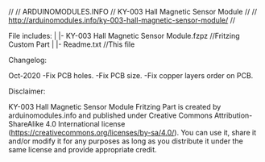 ﻿//
// ARDUINOMODULES.INFO
// KY-003 Hall Magnetic Sensor Module
//
// http://arduinomodules.info/ky-003-hall-magnetic-sensor-module/
//



File includes:
 |
 |- KY-003 Hall Magnetic Sensor Module.fzpz	//Fritzing Custom Part
 |
 |- Readme.txt					//This file 


Changelog:
  
  Oct-2020
    -Fix PCB holes.
    -Fix PCB size.
    -Fix copper layers order on PCB.


Disclaimer:

KY-003 Hall Magnetic Sensor Module Fritzing Part is created by arduinomodules.info and published under Creative Commons Attribution-ShareAlike 4.0 International license (https://creativecommons.org/licenses/by-sa/4.0/).
You can use it, share it and/or modify it for any purposes as long as you distribute it under the same license and provide appropriate credit.
